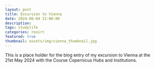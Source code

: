 ```yaml
---
layout: post
title: Excursion to Vienna
date: 2024-06-04 15:00:00
description: 
tags: studylife
categories: reoirt
featured: true
thumbnail: assets/img/vienna_thumbnail.jpg
---
```

This is a place holder for the blog entry of my excursion to Vienna at the 21st May 2024 with the Course Copernicus Hubs and Institutions. 



